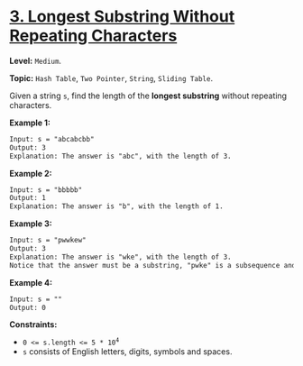 # [3. Longest Substring Without Repeating Characters](https://leetcode.com/problems/longest-substring-without-repeating-characters/)

**Level:** `Medium`.

**Topic:** `Hash Table`, `Two Pointer`, `String`, `Sliding Table`.

Given a string `s`, find the length of the **longest substring** without repeating characters.

**Example 1:**

```txt
Input: s = "abcabcbb"
Output: 3
Explanation: The answer is "abc", with the length of 3.
```

**Example 2:**

```txt
Input: s = "bbbbb"
Output: 1
Explanation: The answer is "b", with the length of 1.
```

**Example 3:**

```txt
Input: s = "pwwkew"
Output: 3
Explanation: The answer is "wke", with the length of 3.
Notice that the answer must be a substring, "pwke" is a subsequence and not a substring.
```

**Example 4:**

```txt
Input: s = ""
Output: 0
```

**Constraints:**

- <code>0 <= s.length <= 5 \* 10<sup>4</sup></code>
- `s` consists of English letters, digits, symbols and spaces.
